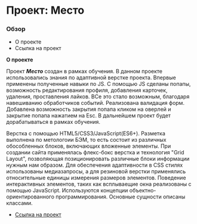 # Проект: Место

### Обзор
* О проекте
* Ссылка на проект


**О проекте**

Проект *__Место__* создан в рамках обучения. В данном проекте использовались знания по адаптивной верстке проекта. Впервые применены полученные навыки по JS.
С помощью JS сделаны попапы, возможность редактирования профиля, добавления карточек, удаления, проставления лайков.
ВСе это стало возможным, благодаря навешиванию обработчиков событий.
Реализована валидация форм. Добавлена возможность закрытия попапа кликом на оверлей и закрытие попапа нажатием на Esc.
В дальнейшем проект будет дорабатываться в рамках обучения.

Верстка с помощью HTML5/CSS3/JavaScript(ES6+).
Разметка выполнена по метологоии БЭМ, то есть состоит из различных обособленных блоков, включающих вложенные элементы.
При создании сайта применялась флекс-бокс верстка и технология "Grid Layout", позволяющая позиционировать различные блоки информации нужным нам образом. Для обеспечения адаптивности в CSS стилях использованы медиазапросы, а для резиновой верстки применялись относительные единицы измерения размеров элементов.
Поведение интерактивных элементов, таких как всплываещие окна реализованы с помощью JavaScript. Используются концепции объектно-ориентированного программирования. Основные сущности описаны классами.

* [Ссылка на проект](https://lexeyan.github.io/mesto/)

